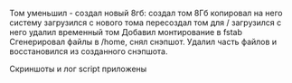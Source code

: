 Том уменьшил - создал новый 8гб:
	создал том 8Гб
	копировал на него систему
	загрузился с нового тома
	пересоздал том для /
	загрузился с него
	удалил временный том
Добавил монтирование в fstab
Сгенерировал файлы в /home, снял снэпшот. Удалил часть файлов и восстановился из созданного снэпшота.

Скриншоты и лог script приложены
